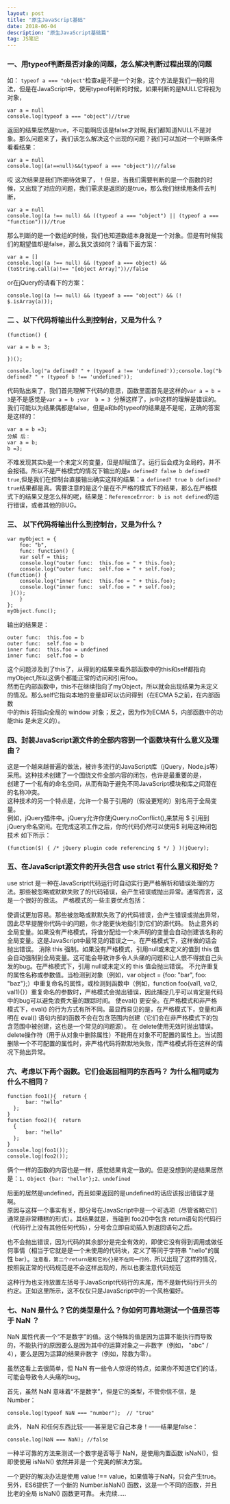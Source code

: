 ```yaml
---
layout: post
title: "原生JavaScript基础"
date: 2018-06-04
description: "原生JavaScript基础篇"
tag: JS笔记 
--- 
```

### 一、用typeof判断是否对象的问题，怎么解决判断过程出现的问题
如：
``` typeof a === "object" ```检查a是不是一个对象，这个方法是我们一般的用法，但是在JavaScript中，使用typeof判断的时候，如果判断的是NULL它将视为对象，
```
var a = null
console.log(typeof a === "object")//true
```
返回的结果居然是true，不可能啊应该是false才对啊,我们都知道NULL不是对象。那么问题来了，我们该怎么解决这个出现的问题？我们可以加对一个判断条件看看结果：
```
var a = null
console.log((a!==null)&&(typeof a === "object"))//false
```
哎 这次结果是我们所期待效果了，！但是，当我们需要判断的是一个函数的时候，又出现了对应的问题，我们需求是返回的是true，那么我们继续用条件去判断，
```
var a = null
console.log((a !== null) && ((typeof a === "object") || (typeof a === "function")))//true
```
那么判断的是一个数组的时候，我们也知道数组本身就是一个对象。但是有时候我们的期望值却是false，那么我又该如何？请看下面方案：
```
var a = []
console.log((a !== null) && (typeof a === object) && (toString.call(a)!== "[object Array]"))//false

```
or在jQuery的请看下的方案：
```
console.log((a !== null) && (typeof a === "object") && (! $.isArray(a)));
```
### 二 、以下代码将输出什么到控制台，又是为什么？
```
(function() {  

var a = b = 3;

})();

console.log("a defined? " + (typeof a !== 'undefined'));console.log("b defined? " + (typeof b !== 'undefined'));

```
代码贴出来了，我们首先理解下代码的意思，函数里面首先是这样的``` var a = b = 3 ```是不是感觉是``` var a = b ;var  b = 3  ```分解这样了，js中这样的理解是错误的。我们可能以为结果偶都是false，但是a和b的typeof的结果是不是呢，正确的答案是这样的：<br>
```
var a = b =3;
分解 后：
var a = b;
b =3;
```
不难发现其实b是一个未定义的变量，但是却赋值了。运行后会成为全局的，并不会报错。所以不是严格模式的情况下输出的是``` a defined? false
b defined? true ```,但是我们在控制台直接输出确实这样的结果：``` a defined? true b defined? true ```结果都是真。需要注意的是这个是在不严格的模式下的结果，那么在严格模式下的结果又是怎么样的呢，结果是：```ReferenceError: b is not defined```的运行错误，或者其他的BUG。<br>
### 三、 以下代码将输出什么到控制台，又是为什么？
```
var myObject = {
    foo: "b",
    func: function() { 
    var self = this;
    console.log("outer func:  this.foo = " + this.foo);
    console.log("outer func:  self.foo = " + self.foo);
(function() { 
    console.log("inner func:  this.foo = " + this.foo);
    console.log("inner func:  self.foo = " + self.foo);
 }());
    }
};
myObject.func();

```
输出的结果是：
```
outer func:  this.foo = b
outer func:  self.foo = b
inner func:  this.foo = undefined
inner func:  self.foo = b
```
这个问题涉及到了this了，从得到的结果来看外部函数中的this和self都指向myObject,所以这俩个都能正常的访问和引用foo。<br>
然而在内部函数中，this不在继续指向了myObject，所以就会出现结果为未定义的情况。那么self它指向本地的变量却可以访问得到（在ECMA 5之前，在内部函数<br>
中的this 将指向全局的 window 对象；反之，因为作为ECMA 5，内部函数中的功能this 是未定义的）。
### 四、封装JavaScript源文件的全部内容到一个函数块有什么意义及理由？
这是一个越来越普遍的做法，被许多流行的JavaScript库（jQuery，Node.js等）采用。这种技术创建了一个围绕文件全部内容的闭包，也许是最重要的是，<br>
创建了一个私有的命名空间，从而有助于避免不同JavaScript模块和库之间潜在的名称冲突。<br>
这种技术的另一个特点是，允许一个易于引用的（假设更短的）别名用于全局变量。<br>
例如，jQuery插件中。jQuery允许你使jQuery.noConflict(),来禁用 $ 引用到jQuery命名空间。在完成这项工作之后，你的代码仍然可以使用$ 利用这种闭包技术
如下所示：
```
(function($) { /* jQuery plugin code referencing $ */ } )(jQuery);
```
### 五、在JavaScript源文件的开头包含 use strict 有什么意义和好处？
use strict 是一种在JavaScript代码运行时自动实行更严格解析和错误处理的方法。那些被忽略或默默失败了的代码错误，会产生错误或抛出异常。通常而言，这是一个很好的做法。
严格模式的一些主要优点包括：<br>

使调试更加容易。那些被忽略或默默失败了的代码错误，会产生错误或抛出异常，因此尽早提醒你代码中的问题，你才能更快地指引到它们的源代码。
防止意外的全局变量。如果没有严格模式，将值分配给一个未声明的变量会自动创建该名称的全局变量。这是JavaScript中最常见的错误之一。在严格模式下，这样做的话会抛出错误。
消除 this 强制。如果没有严格模式，引用null或未定义的值到 this 值会自动强制到全局变量。这可能会导致许多令人头痛的问题和让人恨不得拔自己头发的bug。在严格模式下，引用 null或未定义的 this 值会抛出错误。
不允许重复的属性名称或参数值。当检测到对象（例如，var object = {foo: "bar", foo: "baz"};）中重复命名的属性，或检测到函数中（例如，function foo(val1, val2, val1){}）重复命名的参数时，严格模式会抛出错误，因此捕捉几乎可以肯定是代码中的bug可以避免浪费大量的跟踪时间。
使eval() 更安全。在严格模式和非严格模式下，eval() 的行为方式有所不同。最显而易见的是，在严格模式下，变量和声明在 eval() 语句内部的函数不会在包含范围内创建（它们会在非严格模式下的包含范围中被创建，这也是一个常见的问题源）。
在 delete使用无效时抛出错误。delete操作符（用于从对象中删除属性）不能用在对象不可配置的属性上。当试图删除一个不可配置的属性时，非严格代码将默默地失败，而严格模式将在这样的情况下抛出异常。
### 六、考虑以下两个函数。它们会返回相同的东西吗？ 为什么相同或为什么不相同？
```
function foo1(){  return {
      bar: "hello"
  };
}
function foo2(){  return
  {
      bar: "hello"
  };
}
console.log(foo1());
console.log(foo2());
```
俩个一样的函数的内容也是一样，感觉结果肯定一致的。但是没想到的是结果居然是：``` 1、Object {bar: "hello"};2、undefined ```
 
后面的居然是undefined，而且如果返回的是undefined的话应该报出错误才是啊。<br>
原因与这样一个事实有关，即分号在JavaScript中是一个可选项（尽管省略它们通常是非常糟糕的形式）。其结果就是，当碰到 foo2()中包含 return语句的代码行（代码行上没有其他任何代码），分号会立即自动插入到返回语句之后。<br>

也不会抛出错误，因为代码的其余部分是完全有效的，即使它没有得到调用或做任何事情（相当于它就是是一个未使用的代码块，定义了等同于字符串 "hello"的属性 bar）。```注意看，第二个return是和它的{}是不在同一行的，```所以出现了这样的情况，按照我正常的代码规范是不会这样出现的，所以也要注意代码规范<br>
 
这种行为也支持放置左括号于JavaScript代码行的末尾，而不是新代码行开头的约定。正如这里所示，这不仅仅只是JavaScript中的一个风格偏好。
### 七、NaN 是什么？它的类型是什么？你如何可靠地测试一个值是否等于 NaN ？
NaN 属性代表一个“不是数字”的值。这个特殊的值是因为运算不能执行而导致的，不能执行的原因要么是因为其中的运算对象之一非数字（例如， "abc" / 4），要么是因为运算的结果非数字（例如，除数为零）。<br>

虽然这看上去很简单，但 NaN 有一些令人惊讶的特点，如果你不知道它们的话，可能会导致令人头痛的bug。<br>

首先，虽然 NaN 意味着“不是数字”，但是它的类型，不管你信不信，是 Number：
```
console.log(typeof NaN === "number");  // "true"
```
此外， NaN 和任何东西比较——甚至是它自己本身！——结果是false：
```
console.log(NaN === NaN); //false
```
一种半可靠的方法来测试一个数字是否等于 NaN，是使用内置函数 isNaN()，但即使使用 isNaN() 依然并非是一个完美的解决方案。<br>

一个更好的解决办法是使用 value !== value，如果值等于NaN，只会产生true。另外，ES6提供了一个新的 Number.isNaN() 函数，这是一个不同的函数，并且比老的全局 isNaN() 函数更可靠。
 未完续.....
